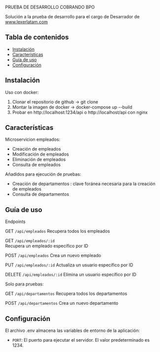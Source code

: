PRUEBA DE DESARROLLO COBRANDO BPO

Solución a la prueba de desarrollo para el cargo de Desarrador de www.lexerlatam.com

## Tabla de contenidos

- [Instalación](#instalación)
- [Características](#características)
- [Guía de uso](#ejemplo-de-uso)
- [Configuración](#ejemplo-de-uso)

## Instalación

Uso con docker:

1. Clonar el repositorio de github -> git clone 
2. Montar la imagen de docker -> docker-compose up --build
3. Probar en http://localhost:1234/api o http://localhost/api con nginx

## Características

Microservicion empleados:

- Creación de empleados
- Modificación de empleados
- Eliminación de empleados
- Consulta de empleados

Añadidos para ejecución de pruebas:

- Creación de departamentos : clave foránea necesaria para la creación de empleados
- Consulta de departamentos 

## Guía de uso 

Endpoints

GET `/api/empleados`
Recupera todos los empleados

GET `/api/empleados/:id`   
Recupera un empleado específico por ID

POST `/api/empleados`
Crea un nuevo empleado

PUT `/api/empleados/:id`
Actualiza un usuario específico por ID

DELETE `/api/empleados/:id`
Elimina un usuario específico por ID

Solo para pruebas: 

GET `/api/departamentos`
Recupera todos los departamentos

POST `/api/departamentos`
Crea un nuevo departamento

## Configuración

El archivo .env almacena las variables de entorno de la aplicación:

- `PORT`: El puerto para ejecutar el servidor. El valor predeterminado es 1234.












